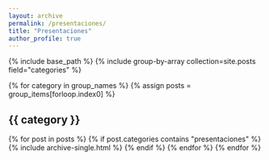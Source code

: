 ```yaml
---
layout: archive
permalink: /presentaciones/
title: "Presentaciones"
author_profile: true
---
```


{% include base_path %}
{% include group-by-array collection=site.posts field="categories" %}

{% for category in group_names %}
  {% assign posts = group_items[forloop.index0] %}
  <h2 id="{{ category | slugify }}" class="archive__subtitle">{{ category }}</h2>
  {% for post in posts %}
    {% if post.categories contains "presentaciones" %}
      {% include archive-single.html %}
    {% endif %}
  {% endfor %}
{% endfor %}
